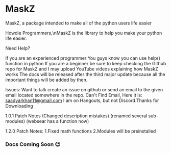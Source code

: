 # MaskZ
MaskZ, a package intended to make all of the python users life easier


Howdie Programmers,\nMaskZ is the library to help you make your python life easier.


Need Help?

If you are an experienced programmer You guys know you can use help() function in python
If you are a beginner be sure to keep checking the Github repo for MaskZ and I may upload YouTube videos explaining how MaskZ works
The docs will be released after the third major update because all the important things will be added by then.


Issues: 
Want to talk create an issue on github or send an email to the given email located somewhere in the repo.
Can't Find Email, Here it is: saadyarkhan11@gmail.com
I am on Hangouts, but not Discord.Thanks for Downloading

1.0.1 Patch Notes (Changed description mistakes)    (renamed several sub-modules)   (websear has a function now)

1.2.0 Patch Notes: 1.Fixed math functions 2.Modules will be preinstalled   

### Docs Coming Soon 😉
